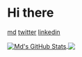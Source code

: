 # Hi there

<a href="https://mucahiddogan.github.io" target="_blank">md</a> <a href="https://twitter.com/mucahiddogann" target="_blank">twitter</a> <a href="https://linkedin.com/in/mucahiddogan" target="_blank">linkedin</a> 


<a href="https://github.com/mucahiddogan">
  <img align="center" src="https://github-readme-stats.vercel.app/api?username=mucahiddogan&show_icons=true&theme=onedark&line_height=24&count_private=true&include_all_commits=true" alt="Md's GitHub Stats" />
</a>
<a href="https://github.com/mucahiddogan/mucahiddogan">
  <img align="center" src="https://github-readme-stats.vercel.app/api/top-langs/?username=mucahiddogan&card_width=300&show_icons=true&layout=compact&hide=html,coffeescript&theme=onedark&line_height=30&langs_count=12&count_private=true&exclude_repo=develover-lab" />
</a>



<!--
**mucahiddogan/mucahiddogan** is a ✨ _special_ ✨ repository because its `README.md` (this file) appears on your GitHub profile.

Here are some ideas to get you started:

- 🔭 I’m currently working on ...
- 🌱 I’m currently learning ...
- 👯 I’m looking to collaborate on ...
- 🤔 I’m looking for help with ...
- 💬 Ask me about ...
- 📫 How to reach me: ...
- 😄 Pronouns: ...
- ⚡ Fun fact: ...
-->
